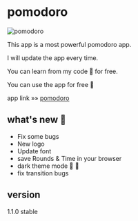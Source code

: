 # pomodoro
![pomodoro](https://mohammed-zaky.github.io/pomodoro/20210727_170954.png)

This app is a most powerful pomodoro app.

I will update the app every time.

You can learn from my code 🤩 for free.

You can use the app for free 🤩

app link »» [pomodoro](https://mohammed-zaky.github.io/pomodoro)

## what's new 🤩
- Fix some bugs
- New logo
- Update font
- save Rounds & Time in your browser
- dark theme mode 🌚 🤩
- fix transition bugs

## version
1.1.0 stable
